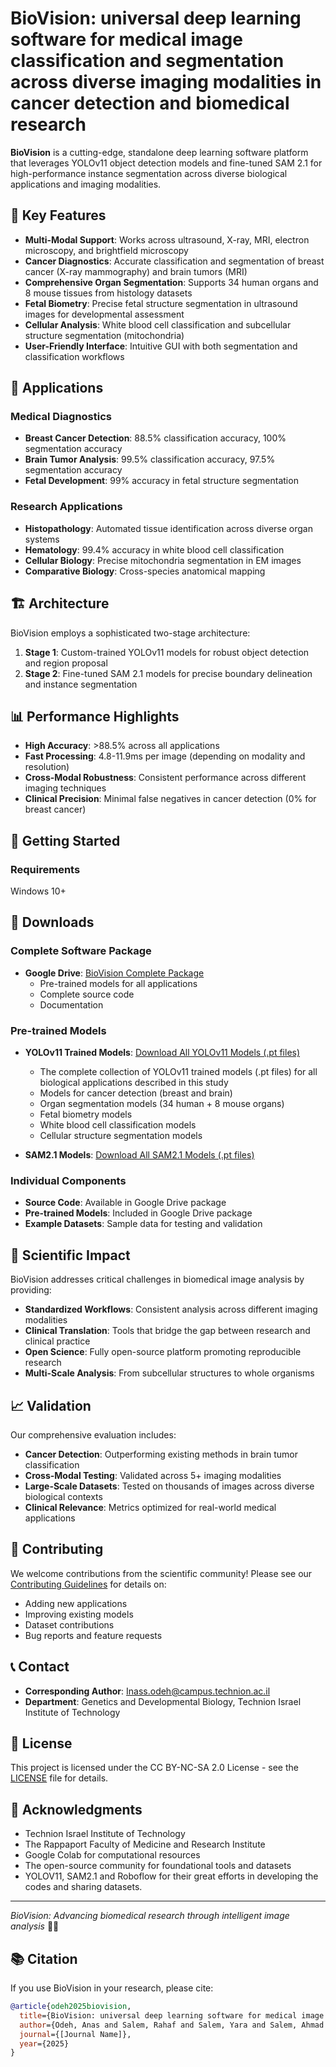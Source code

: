 # BioVision: universal deep learning software for medical image classification and segmentation across diverse imaging modalities in cancer detection and biomedical research

**BioVision** is a cutting-edge, standalone deep learning software platform that leverages YOLOv11 object detection models and fine-tuned SAM 2.1 for high-performance instance segmentation across diverse biological applications and imaging modalities.

## 🔬 Key Features

- **Multi-Modal Support**: Works across ultrasound, X-ray, MRI, electron microscopy, and brightfield microscopy
- **Cancer Diagnostics**: Accurate classification and segmentation of breast cancer (X-ray mammography) and brain tumors (MRI)
- **Comprehensive Organ Segmentation**: Supports 34 human organs and 8 mouse tissues from histology datasets
- **Fetal Biometry**: Precise fetal structure segmentation in ultrasound images for developmental assessment
- **Cellular Analysis**: White blood cell classification and subcellular structure segmentation (mitochondria)
- **User-Friendly Interface**: Intuitive GUI with both segmentation and classification workflows

## 🎯 Applications

### Medical Diagnostics
- **Breast Cancer Detection**: 88.5% classification accuracy, 100% segmentation accuracy
- **Brain Tumor Analysis**: 99.5% classification accuracy, 97.5% segmentation accuracy
- **Fetal Development**: 99% accuracy in fetal structure segmentation

### Research Applications
- **Histopathology**: Automated tissue identification across diverse organ systems
- **Hematology**: 99.4% accuracy in white blood cell classification
- **Cellular Biology**: Precise mitochondria segmentation in EM images
- **Comparative Biology**: Cross-species anatomical mapping

## 🏗️ Architecture

BioVision employs a sophisticated two-stage architecture:

1. **Stage 1**: Custom-trained YOLOv11 models for robust object detection and region proposal
2. **Stage 2**: Fine-tuned SAM 2.1 models for precise boundary delineation and instance segmentation

## 📊 Performance Highlights

- **High Accuracy**: >88.5% across all applications
- **Fast Processing**: 4.8-11.9ms per image (depending on modality and resolution)
- **Cross-Modal Robustness**: Consistent performance across different imaging techniques
- **Clinical Precision**: Minimal false negatives in cancer detection (0% for breast cancer)

## 🚀 Getting Started

### Requirements
Windows 10+

## 💾 Downloads

### Complete Software Package
- **Google Drive**: [BioVision Complete Package](https://drive.google.com/drive/folders/1LzO3A1K51_qQuJX6fAoHclBic3wUGmHM)
  - Pre-trained models for all applications
  - Complete source code
  - Documentation 

### Pre-trained Models
- **YOLOv11 Trained Models**: [Download All YOLOv11 Models (.pt files)](https://drive.google.com/file/d/1Mu0S7JYzwAArPMWXu2tPBpgBiTXHva0c/view?usp=drive_link)
  - The complete collection of YOLOv11 trained models (.pt files) for all biological applications described in this study
  - Models for cancer detection (breast and brain)
  - Organ segmentation models (34 human + 8 mouse organs)
  - Fetal biometry models
  - White blood cell classification models
  - Cellular structure segmentation models
 
 - **SAM2.1 Models**: [Download All SAM2.1 Models (.pt files)](https://drive.google.com/file/d/1WhabPUttfBppjNcj3r2bzIwBIR_1f-_o/view?usp=drive_link)

### Individual Components
- **Source Code**: Available in Google Drive package
- **Pre-trained Models**: Included in Google Drive package
- **Example Datasets**: Sample data for testing and validation

## 🔬 Scientific Impact

BioVision addresses critical challenges in biomedical image analysis by providing:

- **Standardized Workflows**: Consistent analysis across different imaging modalities
- **Clinical Translation**: Tools that bridge the gap between research and clinical practice
- **Open Science**: Fully open-source platform promoting reproducible research
- **Multi-Scale Analysis**: From subcellular structures to whole organisms

## 📈 Validation

Our comprehensive evaluation includes:
- **Cancer Detection**: Outperforming existing methods in brain tumor classification
- **Cross-Modal Testing**: Validated across 5+ imaging modalities
- **Large-Scale Datasets**: Tested on thousands of images across diverse biological contexts
- **Clinical Relevance**: Metrics optimized for real-world medical applications

## 🤝 Contributing

We welcome contributions from the scientific community! Please see our [Contributing Guidelines](CONTRIBUTING.md) for details on:
- Adding new applications
- Improving existing models
- Dataset contributions
- Bug reports and feature requests

## 📞 Contact

- **Corresponding Author**: Inass.odeh@campus.technion.ac.il
- **Department**: Genetics and Developmental Biology, Technion Israel Institute of Technology

## 📄 License

This project is licensed under the CC BY-NC-SA 2.0 License - see the [LICENSE](LICENSE) file for details.

## 🙏 Acknowledgments

- Technion Israel Institute of Technology
- The Rappaport Faculty of Medicine and Research Institute
- Google Colab for computational resources
- The open-source community for foundational tools and datasets
- YOLOV11, SAM2.1 and Roboflow for their great efforts in developing the codes and sharing datasets.

---

*BioVision: Advancing biomedical research through intelligent image analysis* 🔬✨



## 📚 Citation

If you use BioVision in your research, please cite:

```bibtex
@article{odeh2025biovision,
  title={BioVision: universal deep learning software for medical image classification and segmentation across diverse imaging modalities in biomedicine},
  author={Odeh, Anas and Salem, Rahaf and Salem, Yara and Salem, Ahmad and Shemesh, Ariel and Hasson, Peleg},
  journal={[Journal Name]},
  year={2025}
}
